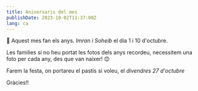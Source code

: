 ```yaml
---
title: Aniversaris del mes
publishDate: 2023-10-02T11:37:00Z
lang: ca
---
```


🎂 Aquest mes fan els anys. _Imran i Soheib_ el dia 1 i 10 d'octubre.

Les families si no heu portat les fotos dels anys recordeu, necessitem una foto per cada any, des que van naixer! 😊

Farem la festa, on portareu el pastis si voleu, el _divendres 27 d'octubre_

Gràcies!!
